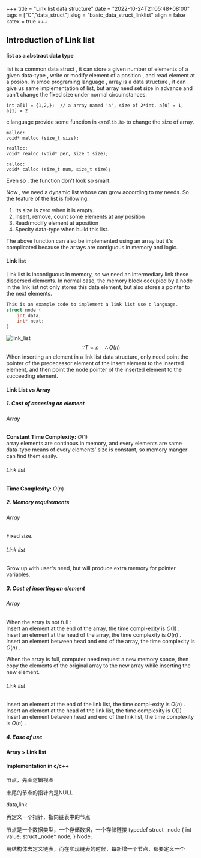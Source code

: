 +++
 title = "Link list data structure" 
 date = "2022-10-24T21:05:48+08:00" 
 tags = ["C","data_struct"] 
 slug = "basic_data_struct_linklist"
 align = false
 katex = true
+++
## Introduction of Link list
#### list as a abstract data type     
list is a common data struct , it can store a given number of elements of a given data-type , write or modify element of a position , and read element at a posion. In smoe programing language , array is a data structure , it can give us same implementation  of  list, but array need set size in advance and can't change  the fixed size under normal circumstances.
```
int a[1] = {1,2,};  // a array named 'a', size of 2*int, a[0] = 1, a[1] = 2 
```

c language provide some function in `<stdlib.h>`  to change the size of array.
```
malloc:
void* malloc (size_t size);

realloc:
void* realoc (void* per, size_t size);

calloc:
void* calloc (size_t num, size_t size);
```
Even so , the function don't look so smart.

Now , we need a dynamic list whose can grow according to my needs. So the feature of the list is following:
1. Its size is zero when it is empty.
2. Insert, remove, count some elements at any position 
3. Read/modify element at aposition
4. Specity data-type when build this list.        

The above function can also be implemented using an array but it's complicated because the arrays are contiguous in memory and logic. 

#### Link list

Link list is incontiguous in memory, so we need an intermediary link these dispersed elements. In normal case, the memory block occupied by a node in the link list not only stores this data element, but also stores a pointer to the next elements.  
```c
This is an example code to implement a link list use c language.
struct node {
	int data;
	int* next;
} 
```
![link_list](https://tva1.sinaimg.cn/large/a010f416ly1h7hco2uabqj20jz05b0tn.jpg)
$$\because T \propto n \quad \therefore O(n)$$
When inserting an element in a link list data structure, only need point the pointer of the predecessor element of the insert element to the inserted element, and then point the node pointer of the inserted element to the succeeding element.

#### Link List vs Array
##### 1. Cost of accesing an element
###### Array
**Constant Time Complexity:** $O(1)$                       
array elements are continous in memory, and every elements are same data-type 
means of every elements' size is constant, so memory manger can find them easily.
###### Link list
**Time Complexity:** $O(n)$

##### 2. Memory requirements
###### Array
Fixed size.
###### Link list
Grow up with user's need, but will produce extra memory for pointer variables.
##### 3. Cost of inserting an element
###### Array
When the array is not full :         
Insert an element at the end of the array, the time compl-exity is  $O(1)$ .     
Insert an element at the head of the array, the time complexity is $O(n)$ .      
Insert an element between head and end of the array, the time complexity is $O(n)$ . 

When the array is full, computer need request a new memory space, then copy the elements of the original array to the new array while inserting the new  element.       



###### Link list

Insert an element at the end of the link list, the time compl-exity is  $O(n)$ .   
Insert an element at the head of the link list, the time complexity is $O(1)$ .            
Insert an element between head and end of the link list, the time complexity is $O(n)$ .    

##### 4. Ease of use
**Array > Link list**

#### Implementation in c/c++

节点，先画逻辑视图

末尾的节点的指针内是NULL

data,link

再定义一个指针，指向链表中的节点

节点是一个数据类型，一个存储数据，一个存储链接
typedef struct _node {
	int value;
	struct _node* node;
} Node;

用结构体去定义链表，而在实现链表的时候，每新增一个节点，都要定义一个

